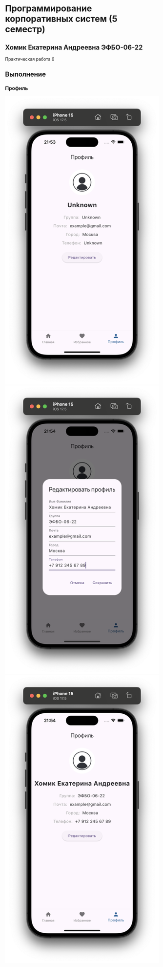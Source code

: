 # Программирование корпоративных систем (5 семестр)

## Хомик Екатерина Андреевна ЭФБО-06-22

Практическая работа 6

## Выполнение

### Профиль 

![alt text](<1.До (профиль).png>)
![alt text](<2.Редактирование (профиль).png>)
![alt text](<3.После (профиль).png>)
